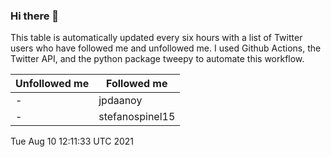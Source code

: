 ### Hi there 👋

This table is automatically updated every six hours with a list of Twitter users who have followed me and unfollowed me. I used Github Actions, the Twitter API, and the python package tweepy to automate this workflow.

| Unfollowed me |  Followed me |
| --- | --- |
|-|jpdaanoy|
|-|stefanospinel15|
Tue Aug 10 12:11:33 UTC 2021
